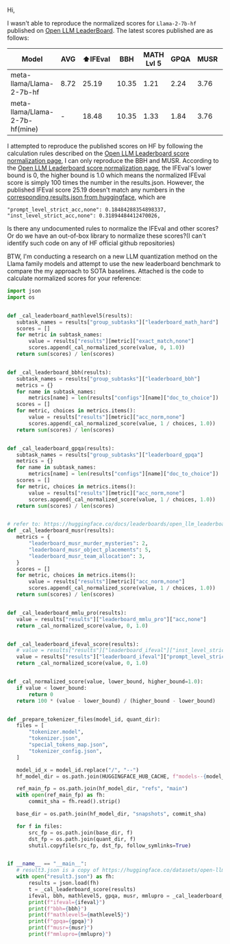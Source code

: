 Hi,

  I wasn't able to reproduce the normalized scores for `Llama-2-7b-hf` published
  on [Open LLM LeaderBoard][1]. The latest scores published are as follows:

| Model | AVG | ⬆️IFEval | BBH | MATH Lvl 5 | GPQA | MUSR | MMLU-PRO |
| ------------------------- | ----- | ----- | ----- | ---- | ---- | ---- | ----- |
| meta-llama/Llama-2-7b-hf | 8.72 | 25.19 | 10.35 | 1.21 | 2.24 | 3.76 | 9.57 |
| meta-llama/Llama-2-7b-hf(mine) | - | 18.48 | 10.35 | 1.33 | 1.84 | 3.76 | 18.61 |

I attempted to reproduce the published scores on HF by following the calculation
rules described on the [Open LLM Leaderboard score normalization page][2], I can
only reproduce the BBH and MUSR. According to the [Open LLM Leaderboard score
normalization page][2], the IFEval's lower bound is 0, the higher bound is 1.0
which means the normalized IFEval score is simply 100 times the number in the
results.json. However, the published IFEval score 25.19 doesn't match any
numbers in the [corresponding results.json from huggingface][3], which are

    "prompt_level_strict_acc,none": 0.18484288354898337,
    "inst_level_strict_acc,none": 0.31894484412470026,

Is there any undocumented rules to normalize the IFEval and other scores? Or do
we have an out-of-box library to normalize these scores?(I can't identify such
code on any of HF official github repositories)

BTW, I'm conducting a research on a new LLM quantization method on the Llama
family models and attempt to use the new leaderboard benchmark to compare the
my approach to SOTA baselines. Attached is the code to calculate normalized
scores for your reference:

 ````python
import json
import os


def _cal_leaderboard_mathlevel5(results):
    subtask_names = results["group_subtasks"]["leaderboard_math_hard"]
    scores = []
    for metric in subtask_names:
        value = results["results"][metric]["exact_match,none"]
        scores.append(_cal_normalized_score(value, 0, 1.0))
    return sum(scores) / len(scores)


def _cal_leaderboard_bbh(results):
    subtask_names = results["group_subtasks"]["leaderboard_bbh"]
    metrics = {}
    for name in subtask_names:
        metrics[name] = len(results["configs"][name]["doc_to_choice"])
    scores = []
    for metric, choices in metrics.items():
        value = results["results"][metric]["acc_norm,none"]
        scores.append(_cal_normalized_score(value, 1 / choices, 1.0))
    return sum(scores) / len(scores)


def _cal_leaderboard_gpqa(results):
    subtask_names = results["group_subtasks"]["leaderboard_gpqa"]
    metrics = {}
    for name in subtask_names:
        metrics[name] = len(results["configs"][name]["doc_to_choice"])
    scores = []
    for metric, choices in metrics.items():
        value = results["results"][metric]["acc_norm,none"]
        scores.append(_cal_normalized_score(value, 1 / choices, 1.0))
    return sum(scores) / len(scores)


# refer to: https://huggingface.co/docs/leaderboards/open_llm_leaderboard/normalization#example-normalizing-musr-scores
def _cal_leaderboard_musr(results):
    metrics = {
        "leaderboard_musr_murder_mysteries": 2,
        "leaderboard_musr_object_placements": 5,
        "leaderboard_musr_team_allocation": 3,
    }
    scores = []
    for metric, choices in metrics.items():
        value = results["results"][metric]["acc_norm,none"]
        scores.append(_cal_normalized_score(value, 1 / choices, 1.0))
    return sum(scores) / len(scores)


def _cal_leaderboard_mmlu_pro(results):
    value = results["results"]["leaderboard_mmlu_pro"]["acc,none"]
    return _cal_normalized_score(value, 0, 1.0)


def _cal_leaderboard_ifeval_score(results):
    # value = results["results"]["leaderboard_ifeval"]["inst_level_strict_acc,none"]
    value = results["results"]["leaderboard_ifeval"]["prompt_level_strict_acc,none"]
    return _cal_normalized_score(value, 0, 1.0)


def _cal_normalized_score(value, lower_bound, higher_bound=1.0):
    if value < lower_bound:
        return 0
    return 100 * (value - lower_bound) / (higher_bound - lower_bound)


def _prepare_tokenizer_files(model_id, quant_dir):
    files = [
        "tokenizer.model",
        "tokenizer.json",
        "special_tokens_map.json",
        "tokenizer_config.json",
    ]

    model_id_x = model_id.replace("/", "--")
    hf_model_dir = os.path.join(HUGGINGFACE_HUB_CACHE, f"models--{model_id_x}")

    ref_main_fp = os.path.join(hf_model_dir, "refs", "main")
    with open(ref_main_fp) as fh:
        commit_sha = fh.read().strip()

    base_dir = os.path.join(hf_model_dir, "snapshots", commit_sha)

    for f in files:
        src_fp = os.path.join(base_dir, f)
        dst_fp = os.path.join(quant_dir, f)
        shutil.copyfile(src_fp, dst_fp, follow_symlinks=True)


if __name__ == "__main__":
    # result3.json is a copy of https://huggingface.co/datasets/open-llm-leaderboard/meta-llama__Llama-2-7b-hf-details/raw/main/meta-llama__Llama-2-7b-hf/results_2024-06-16T18-52-55.970021.json
    with open("result3.json") as fh:
        results = json.load(fh)
        t = _cal_leaderboard_score(results)
        ifeval, bbh, mathlevel5, gpqa, musr, mmlupro = _cal_leaderboard_score(results)
        print(f"ifeval={ifeval}")
        print(f"bbh={bbh}")
        print(f"mathlevel5={mathlevel5}")
        print(f"gpqa={gpqa}")
        print(f"musr={musr}")
        print(f"mmlupro={mmlupro}")

 ````


[1]: https://huggingface.co/spaces/open-llm-leaderboard/open_llm_leaderboard
[2]: https://huggingface.co/docs/leaderboards/open_llm_leaderboard/normalization
[3]: https://huggingface.co/datasets/open-llm-leaderboard/meta-llama__Llama-2-7b-hf-details/raw/main/meta-llama__Llama-2-7b-hf/results_2024-06-16T18-52-55.970021.json
